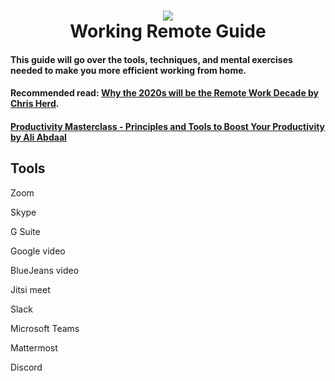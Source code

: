 <h1 align="center">
 <img src="https://user-images.githubusercontent.com/45159366/91498283-577ece80-e874-11ea-970c-302e61b84120.png">
  <br />
 Working Remote Guide
</h1>

#### This guide will go over the tools, techniques, and mental exercises needed to make you more efficient working from home.

#### Recommended read: [Why the 2020s will be the Remote Work Decade by Chris Herd](https://www.linkedin.com/pulse/why-2020s-remote-work-decade-chris-herd).

#### [Productivity Masterclass - Principles and Tools to Boost Your Productivity by Ali Abdaal](https://www.skillshare.com/classes/Productivity-Masterclass-Principles-and-Tools-to-Boost-Your-Productivity/647318269?via=user-profile)

## Tools

Zoom

Skype

G Suite

Google video

BlueJeans video

Jitsi meet

Slack 

Microsoft Teams

Mattermost

Discord
